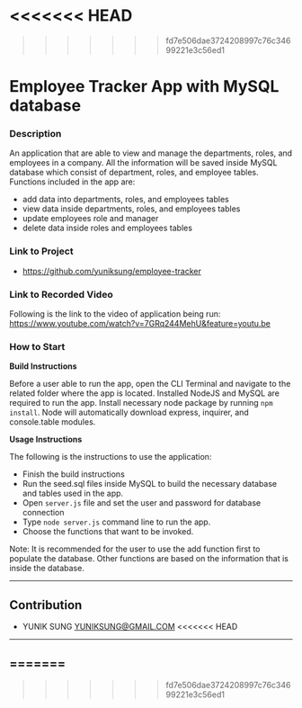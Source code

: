<<<<<<< HEAD
=======

>>>>>>> fd7e506dae3724208997c76c34699221e3c56ed1
# Employee Tracker App with MySQL database

### Description

An application that are able to view and manage the departments, roles, and employees in a company. All the information will be saved inside MySQL database which consist of department, roles, and employee tables. Functions included in the app are:
* add data into departments, roles, and employees tables
* view data inside departments, roles, and employees tables
* update employees role and manager
* delete data inside  roles and employees tables

### Link to Project

* https://github.com/yuniksung/employee-tracker


### Link to Recorded Video

Following is the link to the video of application being run:
https://www.youtube.com/watch?v=7GRq244MehU&feature=youtu.be
### How to Start

**Build Instructions**

Before a user able to run the app, open the CLI Terminal and navigate to the related folder where the app is located. Installed NodeJS and MySQL are required to run the app. Install necessary node package by running `npm install`. Node will automatically download express, inquirer, and console.table modules.

**Usage Instructions**

The following is the instructions to use the application:
* Finish the build instructions
* Run the seed.sql files inside MySQL to build the necessary database and tables used in the app.
* Open `server.js` file and set the user and password for database connection
* Type `node server.js` command line to run the app.
* Choose the functions that want to be invoked.

Note: It is recommended for the user to use the add function first to populate the database. Other functions are based on the information that is inside the database.


---
## Contribution
- YUNIK SUNG <YUNIKSUNG@GMAIL.COM>
<<<<<<< HEAD
---
=======
---
>>>>>>> fd7e506dae3724208997c76c34699221e3c56ed1
